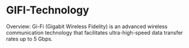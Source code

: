 # GIFI-Technology

Overview:
Gi-Fi (Gigabit Wireless Fidelity) is an advanced wireless communication technology that facilitates ultra-high-speed data transfer rates up to 5 Gbps.
